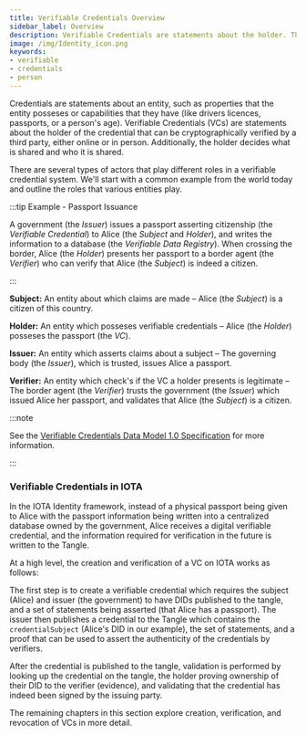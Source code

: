 ```yaml
---
title: Verifiable Credentials Overview
sidebar_label: Overview
description: Verifiable Credentials are statements about the holder. They can be verified online or in person, and the holder decides who to share them with.
image: /img/Identity_icon.png
keywords:
- verifiable
- credentials
- person
---
```


Credentials are statements about an entity, such as properties that the entity posseses or capabilities that they have (like drivers licences, passports, or a person's age). Verifiable Credentials (VCs) are statements about the holder of the credential that can be cryptographically verified by a third party, either online or in person. Additionally, the holder decides what is shared and who it is shared.

There are several types of actors that play different roles in a verifiable credential system. We'll start with a common example from the world today and outline the roles that various entities play.

:::tip Example - Passport Issuance

A government (the _Issuer_) issues a passport asserting citizenship (the _Verifiable Credential_) to Alice (the _Subject_ and _Holder_), and writes the information to a database (the _Verifiable Data Registry_). When crossing the border, Alice (the _Holder_) presents her passport to a border agent (the _Verifier_) who can verify that Alice (the _Subject_) is indeed a citizen.

:::

**Subject:** An entity about which claims are made – Alice (the _Subject_) is a citizen of this country.

**Holder:** An entity which posseses verifiable credentials – Alice (the _Holder_) posseses the passport (the _VC_).

**Issuer:** An entity which asserts claims about a subject – The governing body (the _Issuer_), which is trusted, issues Alice a passport.

**Verifier:** An entity which check's if the VC a holder presents is legitimate – The border agent (the _Verifier_) trusts the government (the _Issuer_) which issued Alice her passport, and validates that Alice (the _Subject_) is a citizen.

:::note

See the [Verifiable Credentials Data Model 1.0 Specification](https://w3c.github.io/vc-data-model/) for more information.

:::

### Verifiable Credentials in IOTA

In the IOTA Identity framework, instead of a physical passport being given to Alice with the passport information being written into a centralized database owned by the government, Alice receives a digital verifiable credential, and the information required for verification in the future is written to the Tangle.

At a high level, the creation and verification of a VC on IOTA works as follows:

The first step is to create a verifiable credential which requires the subject (Alice) and issuer (the government) to have DIDs published to the tangle, and a set of statements being asserted (that Alice has a passport). The issuer then publishes a credential to the Tangle which contains the `credentialSubject` (Alice's DID in our example), the set of statements, and a proof that can be used to assert the authenticity of the credentials by verifiers.

After the credential is published to the tangle, validation is performed by looking up the credential on the tangle, the holder proving ownership of their DID to the verifier (evidence), and validating that the credential has indeed been signed by the issuing party.

The remaining chapters in this section explore creation, verification, and revocation of VCs in more detail.